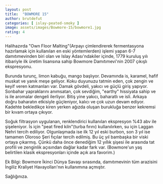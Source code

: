 ```yaml
---
layout: post
title:  "BOWMORE 15"
author: brutdefut
categories: [ islay-peated-smoky ]
image: assets/images/Bowmore-15/bowmore1.jpg
rating: 4
---
```


Halihazırda "Own Floor Malting"(Arpayı çimlendirerek fermentasyona hazırlamak için kullanılan en eski yöntemlerden) işlemi yapan 6-7 damıtımevinden biri olan ve Islay Adası'ndakiler içinde, 1779 kuruluş yılı itibariyle ilk üretim lisansına sahip Bowmore Damıtımevi'nin 2007 çıkışlı ekspresyonu.

Burunda turunç, limon kabuğu, mango başlıyor. Devamında is, karamel, hafif muskat ve yanık meşe geliyor. Koku duyunuzu tatmin eden, çok zengin ve keyif veren katmanları var.
Damak gövdeli, yakıcı ve güçlü giriş yapıyor. Sonbahar yapraklarını anımsatan, çok sevdiğim, "earthy" hissiyata sahip ve is ile aromalar dengeli ilerliyor.
Bitiş yine yakıcı, baharatlı ve isli. Arkaya doğru baharatın etkisiyle güçleniyor, kalıcı ve çok uzun devam ediyor. Kadehte bekledikçe kiren yerken ağızda oluşan burukluğa benzer kekremsi bir kıvam ortaya çıkıyor.

Soğuk filtrasyon uygulanan, renklendirici kullanılan ekspresyon %43 abv ile şişeleniyor. İs için "peat fired kiln"(turba fırını) kullanılırken, su için Laggan Nehri tercih ediliyor. 
Olgunlaşmada ise ilk 12 yıl eski burbon, son 3 yıl ise tamamen Oloroso Şeri fıçılar tercih edilmiş. Bu üç yıl bambaşka bir viski ortaya çıkarmış. Çünkü daha önce denediğim 12 yıllık şişesi ile arasında tat profili ve zenginlik açısından dağlar kadar fark var. (Bowmore'un yaş belirtilen klasik ekspresyonları içinde açık ara favorim.)

Ek Bilgi: Bowmore İkinci Dünya Savaşı sırasında, damıtımevinin tüm arazisini İngiliz Kraliyet Havayolları'nın kullanımına açmıştır.

Sağlığınıza.
